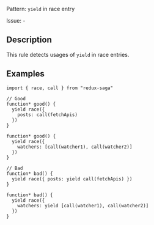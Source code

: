 Pattern: `yield` in race entry

Issue: -

## Description

This rule detects usages of `yield` in race entries.

## Examples

```es6
import { race, call } from "redux-saga"

// Good
function* good() {
  yield race({
    posts: call(fetchApis)
  })
}

function* good() {
  yield race({
    watchers: [call(watcher1), call(watcher2)]
  })
}

// Bad
function* bad() { 
  yield race({ posts: yield call(fetchApis) }) 
}

function* bad() {
  yield race({
    watchers: yield [call(watcher1), call(watcher2)]
  })
}

```
